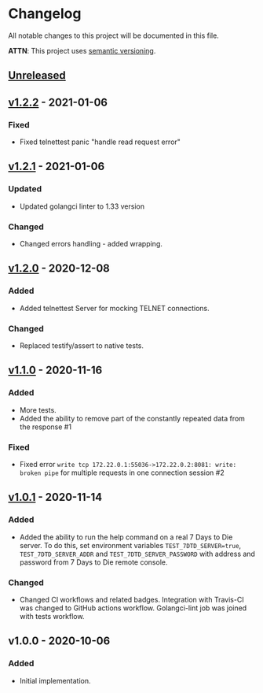 # Changelog
All notable changes to this project will be documented in this file.

**ATTN**: This project uses [semantic versioning](http://semver.org/).

## [Unreleased]

## [v1.2.2] - 2021-01-06
### Fixed
- Fixed telnettest panic "handle read request error"

## [v1.2.1] - 2021-01-06
### Updated
- Updated golangci linter to 1.33 version

### Changed
- Changed errors handling - added wrapping.

## [v1.2.0] - 2020-12-08
### Added
- Added telnettest Server for mocking TELNET connections.

### Changed
- Replaced testify/assert to native tests.

## [v1.1.0] - 2020-11-16
### Added
- More tests.
- Added the ability to remove part of the constantly repeated data from the response #1

### Fixed
- Fixed error `write tcp 172.22.0.1:55036->172.22.0.2:8081: write: broken pipe` for multiple requests in one 
connection session #2

## [v1.0.1] - 2020-11-14
### Added
- Added the ability to run the help command on a real 7 Days to Die server. To do this, set environment variables 
`TEST_7DTD_SERVER=true`, `TEST_7DTD_SERVER_ADDR` and `TEST_7DTD_SERVER_PASSWORD` with address and password from 
7 Days to Die remote console.  

### Changed
- Changed CI workflows and related badges. Integration with Travis-CI was changed to GitHub actions workflow. Golangci-lint 
job was joined with tests workflow.  

## v1.0.0 - 2020-10-06
### Added
- Initial implementation.

[Unreleased]: https://github.com/gorcon/telnet/compare/v1.2.2...HEAD
[v1.2.2]: https://github.com/gorcon/telnet/compare/v1.2.1...v1.2.2
[v1.2.1]: https://github.com/gorcon/telnet/compare/v1.2.0...v1.2.1
[v1.2.0]: https://github.com/gorcon/telnet/compare/v1.1.0...v1.2.0
[v1.1.0]: https://github.com/gorcon/telnet/compare/v1.0.1...v1.1.0
[v1.0.1]: https://github.com/gorcon/telnet/compare/v1.0.0...v1.0.1
